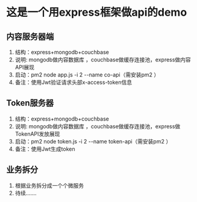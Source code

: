 # 这是一个用express框架做api的demo

## 内容服务器端

1. 结构：express+mongodb+couchbase
2. 说明: mongodb做内容数据库 ，couchbase做缓存连接池，express做内容API展现
3. 启动：pm2 node app.js -i 2 --name co-api（需安装pm2 ）
4. 备注：使用Jwt验证请求头部x-access-token信息

## Token服务器
1. 结构：express+mongodb+couchbase
2. 说明: mongodb做内容数据库 ，couchbase做缓存连接池，express做TokenAPI发放展现
3. 启动：pm2 node token.js -i 2 --name token-api（需安装pm2 ）
4. 备注：使用Jwt生成token

## 业务拆分
1. 根据业务拆分成一个个微服务
2. 待续.......
